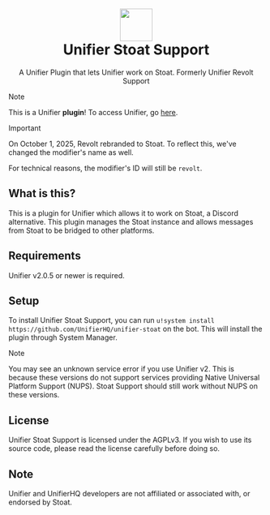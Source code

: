 <h1 align=center>
  <img width=64 src=https://github.com/UnifierHQ/unifier/assets/41323182/3065245a-28b6-4410-9b07-8b940f4796ae><br>
Unifier Stoat Support</h1>
<p align=center>A Unifier Plugin that lets Unifier work on Stoat. Formerly Unifier Revolt Support</p>

> [!NOTE]
> This is a Unifier **plugin**! To access Unifier, go [here](https://github.com/UnifierHQ/unifier).

> [!IMPORTANT]
> On October 1, 2025, Revolt rebranded to Stoat. To reflect this, we've changed the modifier's name as well.
>
> For technical reasons, the modifier's ID will still be `revolt`.

## What is this?
This is a plugin for Unifier which allows it to work on Stoat, a Discord alternative. This plugin manages the Stoat 
instance and allows messages from Stoat to be bridged to other platforms.

## Requirements
Unifier v2.0.5 or newer is required.

## Setup
To install Unifier Stoat Support, you can run `u!system install https://github.com/UnifierHQ/unifier-stoat` on the bot.
This will install the plugin through System Manager.

> [!NOTE]
> You may see an unknown service error if you use Unifier v2. This is because these versions do not support services
> providing Native Universal Platform Support (NUPS). Stoat Support should still work without NUPS on these versions. 

## License
Unifier Stoat Support is licensed under the AGPLv3. If you wish to use its source code, please read the license 
carefully before doing so.

## Note
Unifier and UnifierHQ developers are not affiliated or associated with, or endorsed by Stoat.
